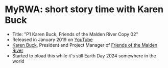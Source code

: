 # MyRWA: short story time with Karen Buck
* Title: "P1 Karen Buck, Friends of the Malden River Copy 02"
* Released in January 2019 on [YouTube](https://www.youtube.com/watch?v=l2z17cXmSRc)
* [Karen Buck](https://www.maldenriverworks.org/team/karen-buck), President and Project Manager of [Friends of the Malden River](https://maldenriver.wordpress.com/)
* Started to pload this while it's still Earth Day 2024 somewhere in the world


